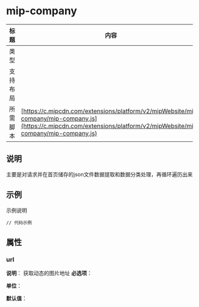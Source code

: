 # mip-company

标题|内容
----|----
类型|
支持布局|
所需脚本| [https://c.mipcdn.com/extensions/platform/v2/mipWebsite/mip-company/mip-company.js](https://c.mipcdn.com/extensions/platform/v2/mipWebsite/mip-company/mip-company.js)

## 说明
主要是对请求并在首页储存的json文件数据提取和数据分类处理，再循环遍历出来

## 示例

示例说明

```
// 代码示例
```

## 属性

### url

**说明**：
获取动态的图片地址
**必选项**：

**单位**：

**默认值**：
